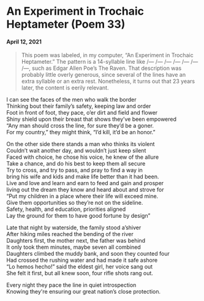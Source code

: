 # An Experiment in Trochaic Heptameter (Poem 33)  
#### April 12, 2021                     
      
> This poem was labeled, in my computer, “An Experiment in Trochaic Heptameter.” The pattern is a 14-syllable line like /— /— /— /— /— /— /—, such as Edgar Allen Poe’s The Raven. That description was probably little overly generous, since several of the lines have an extra syllable or an extra rest. Nonetheless, it turns out that 23 years later, the content is eerily relevant.   
  
I can see the faces of the men who walk the border  
Thinking bout their family’s safety, keeping law and order  
Foot in front of foot, they pace, o’er dirt and field and flower  
Shiny shield upon their breast that shows they’ve been empowered  
“Any man should cross the line, for sure they’d be a goner.   
For my country,” they might think, “I’d kill, it’d be an honor.”   
  
On the other side there stands a man who thinks its violent  
Couldn’t wait another day, and wouldn’t just keep silent  
Faced with choice, he chose his voice, he knew of the allure   
Take a chance, and do his best to keep them all secure   
Try to cross, and try to pass, and pray to find a way in  
bring his wife and kids and make life better than it had been.  
Live and love and learn and earn to feed and gain and prosper  
living out the dream they know and heard about and strove for  
“Put my children in a place where their life will exceed mine.   
Give them opportunities so they’re not on the sideline.  
Safety, health, and education, priorities aligned   
Lay the ground for them to have good fortune by design”  
  
Late that night by waterside, the family stood a’shiver  
After hiking miles reached the bending of the river   
Daughters first, the mother next, the father was behind  
It only took them minutes, maybe seven all combined  
Daughters climbed the muddy bank, and soon they counted four  
Had crossed the rushing water and had made it safe ashore  
“Lo hemos hecho!” said the eldest girl, her voice sang out  
She felt it first, but all knew soon, four rifle shots rang out.  
  
Every night they pace the line in quiet introspection  
Knowing they're ensuring our great nation’s close protection.